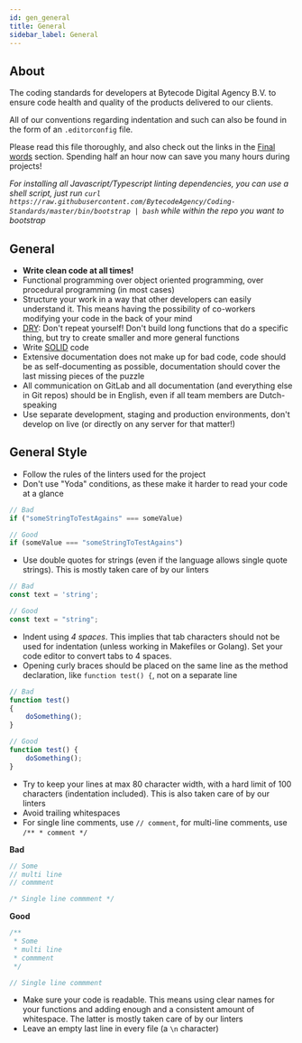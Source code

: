 ```yaml
---
id: gen_general
title: General
sidebar_label: General
---
```


## About

The coding standards for developers at Bytecode Digital Agency B.V. to ensure code health and quality of the products delivered to our clients.

All of our conventions regarding indentation and such can also be found in the form of an `.editorconfig` file.

Please read this file thoroughly, and also check out the links in the [Final words](#final-words) section. Spending half an hour now can save you many hours during projects!

*For installing all Javascript/Typescript linting dependencies, you can use a shell script, just run `curl https://raw.githubusercontent.com/BytecodeAgency/Coding-Standards/master/bin/bootstrap | bash` while within the repo you want to bootstrap*

## General

* **Write clean code at all times!**
* Functional programming over object oriented programming, over procedural programming (in most cases)
* Structure your work in a way that other developers can easily understand it. This means having the possibility of co-workers modifying your code in the back of your mind
* [DRY](https://en.wikipedia.org/wiki/Don%27t_repeat_yourself): Don't repeat yourself! Don't build long functions that do a specific thing, but try to create smaller and more general functions
* Write [SOLID](https://en.wikipedia.org/wiki/SOLID) code
* Extensive documentation does not make up for bad code, code should be as self-documenting as possible, documentation should cover the last missing pieces of the puzzle
* All communication on GitLab and all documentation (and everything else in Git repos) should be in English, even if all team members are Dutch-speaking
* Use separate development, staging and production environments, don't develop on live (or directly on any server for that matter!)

## General Style

* Follow the rules of the linters used for the project
* Don't use "Yoda" conditions, as these make it harder to read your code at a glance

```ts
// Bad
if ("someStringToTestAgains" === someValue)

// Good
if (someValue === "someStringToTestAgains")
```

* Use double quotes for strings (even if the language allows single quote strings). This is mostly taken care of by our linters

```ts
// Bad
const text = 'string';

// Good
const text = "string";
```


* Indent using *4 _spaces_*. This implies that tab characters should not be used for indentation (unless working in Makefiles or Golang). Set your code editor to convert tabs to 4 spaces.
* Opening curly braces should be placed on the same line as the method declaration, like `function test() {`, not on a separate line

```ts
// Bad
function test() 
{
    doSomething();
}

// Good
function test() {
    doSomething();
}
```

* Try to keep your lines at max 80 character width, with a hard limit of 100 characters (indentation included). This is also taken care of by our linters
* Avoid trailing whitespaces
* For single line comments, use `// comment`, for multi-line comments, use `/** * comment */`

**Bad**

```ts
// Some
// multi line 
// commment

/* Single line commment */
```

**Good**

```ts
/**
 * Some 
 * multi line 
 * commment
 */

// Single line commment
```

* Make sure your code is readable. This means using clear names for your functions and adding enough and a consistent amount of whitespace. The latter is mostly taken care of by our linters
* Leave an empty last line in every file (a `\n` character)
